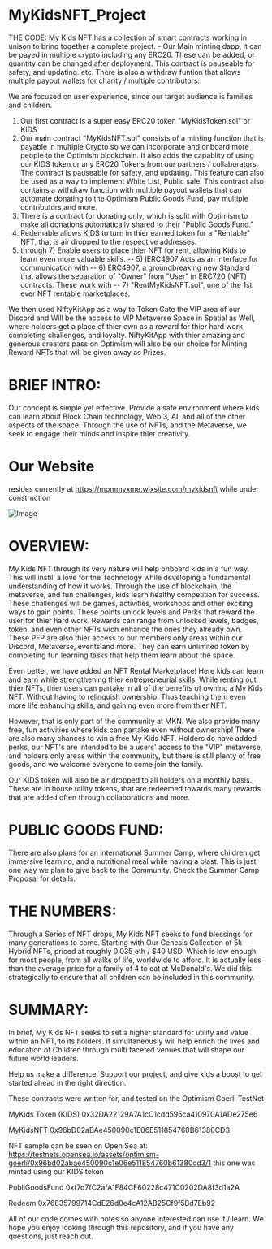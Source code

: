 # MyKidsNFT_Project

THE CODE:
My Kids NFT has a collection of smart contracts working in unison to bring together a complete project.
    - Our Main minting dapp, it can be payed in multiple crypto including any ERC20. These can be added, or quantity can be changed after deployment. This contract is pauseable for safety, and updating.  etc. There is also a withdraw funtion that allows multiple payout wallets for charity / multiple contributors.

We are focused on user experience, since our target audience is families and children. 
1) Our first contract is a super easy ERC20 token "MyKidsToken.sol" or KIDS
2) Our main contract "MyKidsNFT.sol" consists of a minting function that is payable in multiple Crypto so we can 
incorporate and onboard more people to the Optimism blockchain. It also adds the capablity of using our KIDS token or 
any ERC20 Tokens from our partners / collaborators. The contract is pauseable for safety, and updating. This feature can also be used as a way to implement White List, Public sale. This contract also contains a withdraw function with
multiple payout wallets that can automate donating to the Optimism Public Goods Fund, pay multiple contributors,and more.
3) There is a contract for donating only, which is split with Optimism to make all donations automatically shared to  their "Public Goods Fund."
4) Redemable allows KIDS to turn in thier earned token for a "Rentable" NFT, that is air dropped to the respective addresses.
5) through 7) Enable users to place thier NFT for rent, allowing Kids to learn even more valuable skills.
  -- 5) IERC4907 Acts as an interface  for communication with 
  -- 6) ERC4907, a groundbreaking new Standard that allows the separation
        of "Owner" from "User" in ERC720 (NFT) contracts. These work with 
  -- 7) "RentMyKidsNFT.sol", one of the 1st ever NFT rentable marketplaces.
  
  
  We then used NiftyKitApp as a way to Token Gate the VIP area of our Discord and Will be the access to VIP Metaverse Space in Spatial as Well, where holders get a place of thier own as a reward for thier hard work completing challenges, and loyalty.
  NiftyKitApp with thier amazing and generous creators pass on Optimism will also be our choice for Minting Reward NFTs that will be given away as Prizes.
  
  
  # BRIEF INTRO:
  
  Our concept is simple yet effective.
Provide a safe environment where kids can learn about Block Chain technology, Web 3, AI, and all of the other aspects of the space.  Through the use of NFTs, and the Metaverse, we seek to engage their minds and inspire thier creativity.


# Our Website 
resides currently at https://mommyxme.wixsite.com/mykidsnft while under construction


<img src="https://media.discordapp.net/attachments/1045028659037216861/1049006246751121508/Screenshot.jpg?width=1343&amp;height=635" alt="Image"/>



# OVERVIEW:

My Kids NFT through its very nature will help onboard kids in a fun way. This will instill a love for the Technology while developing a fundamental understanding of how it works. Through the use of blockchain, the metaverse, and fun challenges, kids learn healthy competition for success. These challenges will be games, activities, workshops and other exciting ways to gain points. These points unlock levels and Perks that reward the user for thier hard work. Rewards can range from unlocked levels, badges, token, and even other NFTs wich enhance the ones they already own. These PFP are also thier access to our members only areas within our Discord, Metaverse, events and more. They can earn unlimited token by completing fun learning tasks that help them learn about the space.

Even better, we have added an NFT Rental Marketplace! Here kids can learn and earn while strengthening thier entrepreneurial skills. While renting out thier NFTs, thier users can partake in all of the benefits of owning a My Kids NFT. Without having to relinquish ownership. Thus teaching them even more life enhancing skills, and gaining even more from thier NFT.

However, that is only part of the community at MKN. We also provide many free, fun activities where kids can partake even without ownership! There are also many chances to win a free My Kids NFT. Holders do have added perks, our NFT's are intended to be a users' access to the "VIP" metaverse, and holders only areas within the community, but there is still plenty of free goods, and we welcome everyone to come join the family.

Our KIDS token will also be air dropped to all holders on a monthly basis. These are in house utility tokens, that are redeemed towards many rewards that are added often through collaborations and more.



# PUBLIC GOODS FUND:

There are also plans for an international Summer Camp, where children get immersive learning, and a nutritional meal while having a blast. This is just one way we plan to give back to the Community. Check the Summer Camp Proposal for details.



# THE NUMBERS:

Through a Series of NFT drops, My Kids NFT seeks to fund blessings for many generations to come. Starting with Our Genesis Collection of 5k Hybrid NFTs, priced at roughly 0.035 eth / $40 USD. Which is low enough for most people, from all walks of life, worldwide to afford. It is actually less than the average price for a family of 4 to eat at McDonald's. We did this strategically to ensure that all children can be included in this community.



# SUMMARY:

In brief, My Kids NFT seeks to set a higher standard for utility and value within an NFT, to its holders. It simultaneously will help enrich the lives and education of Children through multi faceted venues that will shape our future world leaders.

Help us make a difference. Support our project, and give kids a boost to get started ahead in the right direction.




These contracts were written for, and tested on the Optimism Goerli TestNet

MyKids Token (KIDS) 
0x32DA22129A7A1cC1cdd595ca410970A1ADe275e6

MyKidsNFT 
0x96bD02aBAe450090c1E06E511854760B61380CD3

NFT sample can be seen on Open Sea at: 
https://testnets.opensea.io/assets/optimism-goerli/0x96bd02abae450090c1e06e511854760b61380cd3/1
this one was minted using our KIDS token

PubliGoodsFund 
0xf7d7fC2afA1F84CF60228c471C0202DA8f3d1a2A

Redeem 
0x76835799714CdE26d0e4cA12AB25Cf9f5Bd7Eb92


All of our code comes with notes so anyone interested can use it / learn. We hope you enjoy looking through this repository, and if you have any questions, just reach out.
